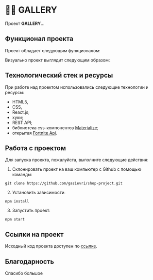 # 👨‍🎨 GALLERY

Проект **GALLERY**...

## Функционал проекта

Проект обладает следующим функционалом:


Визуально проект выглядит следующим образом:


## Технологический стек и ресурсы

При работе над проектом использовались следующие технологии и ресурсы:
- HTML5,
- CSS,
- React.js;
- хуки;
- REST API;
- библиотека css-компонентов [Materialize](https://materializecss.com/);
- открытая [Fortnite Api](https://fortniteapi.io/).

## Работа с проектом
Для запуска проекта, пожалуйста, выполните следующие действия:

1. Склонировать проект на ваш компьютер с Github с помощью команды:
```
git clone https://github.com/gazievri/shop-project.git
```
2. Установить зависимости:
```
npm install
```
3. Запустить проект:
```
npm start
```

## Ссылки на проект
Исходный код проекта доступен по [ссылке]().


## Благодарность
Спасибо большое 
